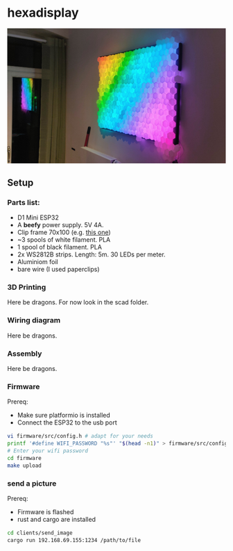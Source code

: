 hexadisplay
===========

![Image of the display](pictures/hexadisplay.jpg)

Setup
-----

### Parts list:

- D1 Mini ESP32
- A **beefy** power supply. 5V 4A.
- Clip frame 70x100 (e.g. [this one](https://www.amazon.de/FlexiPeople-Cliprahmen-Bilderrahmen-Plakatrahmen-Rahmenlos/dp/B07ZXPSWK7/))
- ~3 spools of white filament. PLA
- 1 spool of black filament. PLA
- 2x WS2812B strips. Length: 5m. 30 LEDs per meter.
- Aluminiom foil
- bare wire (I used paperclips)

### 3D Printing

Here be dragons.
For now look in the scad folder.

### Wiring diagram

Here be dragons.

### Assembly

Here be dragons.

### Firmware

Prereq:

- Make sure platformio is installed
- Connect the ESP32 to the usb port

```bash
vi firmware/src/config.h # adapt for your needs
printf '#define WIFI_PASSWORD "%s"' "$(head -n1)" > firmware/src/config_secure.h
# Enter your wifi password
cd firmware
make upload
```

### send a picture

Prereq:

- Firmware is flashed
- rust and cargo are installed

```bash
cd clients/send_image
cargo run 192.168.69.155:1234 /path/to/file
```
